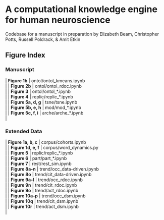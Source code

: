 # A computational knowledge engine for human neuroscience

Codebase for a manuscript in preparation by Elizabeth Beam, Christopher Potts, Russell Poldrack, & Amit Etkin


## Figure Index

### Manuscript

| **Figure 1b** | ontol/ontol\_kmeans.ipynb<br/> |
| **Figure 2b** | ontol/ontol\_rdoc.ipynb<br/> |
| **Figure 3** | ontol/ontol\_\*.ipynb<br/> |
| **Figure 4** | replic/replic\_\*.ipynb<br/> |
| **Figure 5a, d, g** | tsne/tsne.ipynb<br/> |
| **Figure 5b, e, h** | mod/mod\_\*.ipynb<br/> |
| **Figure 5c, f, i** | arche/arche\_\*.ipynb<br/> |

### Extended Data

| **Figure 1a, b, c** | corpus/cohorts.ipynb<br/> |
| **Figure 1d, e, f** | corpus/word\_dynamics.py<br/> |
| **Figure 5** | replic/replic\_\*.ipynb<br/> |
| **Figure 6** | part/part\_\*.ipynb<br/> |
| **Figure 7** | rest/rest\_sim.ipynb<br/> |
| **Figure 8a-n** | trend/occ\_data-driven.ipynb<br/> |
| **Figure 8o**	| trend/cit\_data-driven.ipynb<br/> |
| **Figure 9a-l** | trend/occ\_rdoc.ipynb<br/> |
| **Figure 9n** | trend/cit\_rdoc.ipynb<br/> |
| **Figure 9o** | trend/act\_rdoc.ipynb<br/> |
| **Figure 10a-p** | trend/occ\_dsm.ipynb<br/> |
| **Figure 10q** | trend/cit\_dsm.ipynb<br/> |
| **Figure 10r** | trend/act\_dsm.ipynb<br/> |